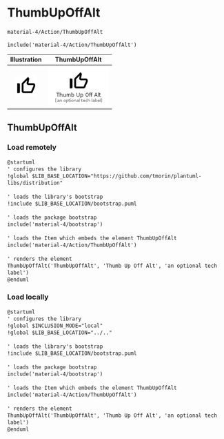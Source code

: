 # ThumbUpOffAlt


```text
material-4/Action/ThumbUpOffAlt
```

```text
include('material-4/Action/ThumbUpOffAlt')
```



| Illustration | ThumbUpOffAlt |
| :---: | :---: |
| ![illustration for Illustration](../../material-4/Action/ThumbUpOffAlt.png) | ![illustration for ThumbUpOffAlt](../../material-4/Action/ThumbUpOffAlt.Local.png) |




## ThumbUpOffAlt

### Load remotely
```plantuml
@startuml
' configures the library
!global $LIB_BASE_LOCATION="https://github.com/tmorin/plantuml-libs/distribution"

' loads the library's bootstrap
!include $LIB_BASE_LOCATION/bootstrap.puml

' loads the package bootstrap
include('material-4/bootstrap')

' loads the Item which embeds the element ThumbUpOffAlt
include('material-4/Action/ThumbUpOffAlt')

' renders the element
ThumbUpOffAlt('ThumbUpOffAlt', 'Thumb Up Off Alt', 'an optional tech label')
@enduml
```

### Load locally
```plantuml
@startuml
' configures the library
!global $INCLUSION_MODE="local"
!global $LIB_BASE_LOCATION="../.."

' loads the library's bootstrap
!include $LIB_BASE_LOCATION/bootstrap.puml

' loads the package bootstrap
include('material-4/bootstrap')

' loads the Item which embeds the element ThumbUpOffAlt
include('material-4/Action/ThumbUpOffAlt')

' renders the element
ThumbUpOffAlt('ThumbUpOffAlt', 'Thumb Up Off Alt', 'an optional tech label')
@enduml
```

